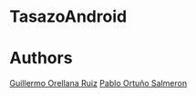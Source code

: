 # TasazoAndroid
# Authors
[Guillermo Orellana Ruiz](http://guillermoorellanaruiz.es)
[Pablo Ortuño Salmeron]()
